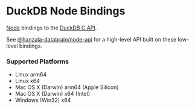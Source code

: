 # DuckDB Node Bindings

[Node](https://nodejs.org/) bindings to the [DuckDB C API](https://duckdb.org/docs/api/c/overview).

See [@hanzala-databrain/node-api](https://www.npmjs.com/package/@hanzala-databrain/node-api) for a high-level API built on these low-level bindings.

### Supported Platforms

- Linux arm64
- Linux x64
- Mac OS X (Darwin) arm64 (Apple Silicon)
- Mac OS X (Darwin) x64 (Intel)
- Windows (Win32) x64
